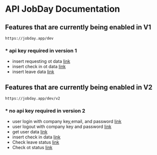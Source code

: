 # API JobDay Documentation 


## Features that are currently being enabled in V1
``` 
https://jobday.app/dev
```
### * api key required in version 1
- insert requesting ot data
<a href="https://github.com/algnot/JobDay-API-documentation/tree/main/v1/insert%20requesting%20leave%20data">link</a>
- insert check in ot data
<a href="https://github.com/algnot/JobDay-API-documentation/tree/main/v1/insert%20ot">link</a>
- insert leave data
<a href="https://github.com/algnot/JobDay-API-documentation/tree/main/v1/insert%20requesting%20leave%20data">link</a>

## Features that are currently being enabled in V2
``` 
https://jobday.app/dev/v2
```
### * no api key required in version 2 
- user login with company key,email, and password 
<a href="https://github.com/algnot/JobDay-API-documentation/tree/main/v2/login">link</a>
- user logout with company key and password
<a href="https://github.com/algnot/JobDay-API-documentation/tree/main/v2/logout">link</a>
- get user data 
<a href="https://github.com/algnot/JobDay-API-documentation/tree/main/v2/get%20data">link</a>
- insert check in data
<a href="https://github.com/algnot/JobDay-API-documentation/tree/main/v2/insert%20check%20in">link</a>
- Check leave status
<a href="https://github.com/algnot/JobDay-API-documentation/tree/main/v2/check%20leave%20status">link</a>
- Check ot status 
<a href="https://github.com/algnot/JobDay-API-documentation/tree/main/v2/check%20ot%20status">link</a>
